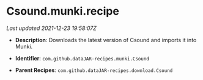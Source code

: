 # Csound.munki.recipe

_Last updated 2021-12-23 19:58:07Z_

- **Description**: Downloads the latest version of Csound and imports it into Munki.

- **Identifier**: `com.github.dataJAR-recipes.munki.Csound`

- **Parent Recipes**: `com.github.dataJAR-recipes.download.Csound`